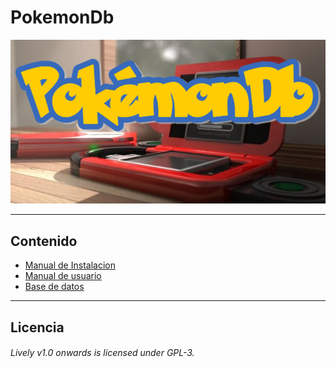 # PokemonDb

![PokemonDb](https://raw.githubusercontent.com/RubenGonz/PokemonDb/develop/Imagenes/Pokedex.png)


*****
 ## Contenido 

* [Manual de Instalacion](https://github.com/RubenGonz/PokemonDb/wiki/Manual-de-instalacion)
* [Manual de usuario](https://github.com/RubenGonz/PokemonDb/wiki/Manual-del-Usuario)
* [Base de datos](https://github.com/RubenGonz/PokemonDb/wiki/PokemonDb-base-de-datos)
*****
## Licencia 

###### Lively v1.0 onwards is licensed under GPL-3.
